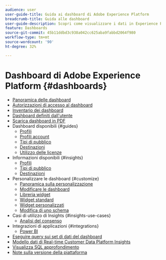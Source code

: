 ```yaml
---
audience: user
user-guide-title: Guida ai dashboard di Adobe Experience Platform
breadcrumb-title: Guida alle dashboard
user-guide-description: Scopri come visualizzare i dati in Experience Platform tramite dashboard personalizzabili.
feature: Dashboards
source-git-commit: 45b11ddbd3c938a042cc625aba9fabbd2064f980
workflow-type: tm+mt
source-wordcount: '90'
ht-degree: 32%

---
```



# Dashboard di Adobe Experience Platform {#dashboards}

* [Panoramica delle dashboard](home.md)
* [Autorizzazioni di accesso al dashboard](permissions.md)
* [Inventario dei dashboard](inventory.md)
* [Dashboard definiti dall&#39;utente](user-defined-dashboards.md)
* [Scarica dashboard in PDF](download.md)
* Dashboard disponibili {#guides}
   * [Profili](guides/profiles.md)
   * [Profili account](guides/account-profiles.md)
   * [Tipi di pubblico](guides/audiences.md)
   * [Destinazioni](guides/destinations.md)
   * [Utilizzo delle licenze](guides/license-usage.md)
* Informazioni disponibili {#insights}
   * [Profili](insights/profiles.md)
   * [Tipi di pubblico](insights/audiences.md)
   * [Destinazioni](insights/destinations.md)
* Personalizzare le dashboard {#customize}
   * [Panoramica sulla personalizzazione](customize/overview.md)
   * [Modificare le dashboard](customize/modify.md)
   * [Libreria widget](customize/widget-library.md)
   * [Widget standard](customize/standard-widgets.md)
   * [Widget personalizzati](customize/custom-widgets.md)
   * [Modifica di uno schema](customize/edit-schema.md)
* Casi di utilizzo di Insights {#insights-use-cases}
   * [Analisi del consenso](insights-use-cases/consent-analysis.md)
* Integrazioni di applicazioni {#integrations}
   * [Power BI](integrations/power-bi.md)
* [Eseguire query sui set di dati del dashboard](query.md)
* [Modello dati di Real-time Customer Data Platform Insights](cdp-insights-data-model.md)
* [Visualizza SQL approfondimento](view-sql.md)
* [Note sulla versione della piattaforma](https://www.adobe.com/go/platform-release-notes-it)
